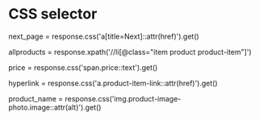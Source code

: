 # CSS selector

next_page = response.css('a[title=Next]::attr(href)').get()

allproducts = response.xpath('//li[@class="item product product-item"]')

price = response.css('span.price::text').get()

hyperlink = response.css('a.product-item-link::attr(href)').get()
 
product_name = response.css('img.product-image-photo.image::attr(alt)').get()


